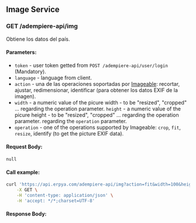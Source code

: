 ## Image Service

### GET /adempiere-api/img

Obtiene los datos del país.

#### Parameters:

- `token` - user token getted from `POST /adempiere-api/user/login` (Mandatory).
- `language` - language from client.
- `action` - una de las operaciones soportadas por [Imageable](https://github.com/sdepold/node-imageable): recortar, ajustar, redimensionar, identificar (para obtener los datos EXIF de la imagen).
- `width`  - a numeric value of the picure width - to be "resized", "cropped" ... regarding the operation parameter.
`height` - a numeric value of the picure height - to be "resized", "cropped" ... regarding the operation parameter. regarding the `operation` parameter.
- `operation` - one of the operations supported by Imageable: `crop`, `fit`, `resize`, identify (to get the picture EXIF data).

#### Request Body:

```
null
```

#### Call example:

```bash
curl 'https://api.erpya.com/adempiere-api/img?action=fit&width=100&height=100&url=4c374d54-0e21-4a2f-9e18-9b03b22b5d6c-chavo_crop1595979643620.jpg_1902800913.jpg' \
    -X GET \
    -H 'content-type: application/json' \
    -H 'accept: */*;charset=UTF-8'
```

#### Response Body:

```json

```
